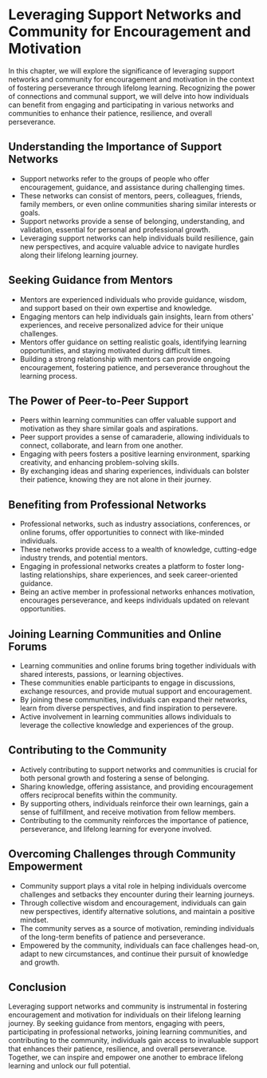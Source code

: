 Leveraging Support Networks and Community for Encouragement and Motivation
===================================================================================

In this chapter, we will explore the significance of leveraging support networks and community for encouragement and motivation in the context of fostering perseverance through lifelong learning. Recognizing the power of connections and communal support, we will delve into how individuals can benefit from engaging and participating in various networks and communities to enhance their patience, resilience, and overall perseverance.

**Understanding the Importance of Support Networks**
----------------------------------------------------

* Support networks refer to the groups of people who offer encouragement, guidance, and assistance during challenging times.
* These networks can consist of mentors, peers, colleagues, friends, family members, or even online communities sharing similar interests or goals.
* Support networks provide a sense of belonging, understanding, and validation, essential for personal and professional growth.
* Leveraging support networks can help individuals build resilience, gain new perspectives, and acquire valuable advice to navigate hurdles along their lifelong learning journey.

**Seeking Guidance from Mentors**
---------------------------------

* Mentors are experienced individuals who provide guidance, wisdom, and support based on their own expertise and knowledge.
* Engaging mentors can help individuals gain insights, learn from others' experiences, and receive personalized advice for their unique challenges.
* Mentors offer guidance on setting realistic goals, identifying learning opportunities, and staying motivated during difficult times.
* Building a strong relationship with mentors can provide ongoing encouragement, fostering patience, and perseverance throughout the learning process.

**The Power of Peer-to-Peer Support**
-------------------------------------

* Peers within learning communities can offer valuable support and motivation as they share similar goals and aspirations.
* Peer support provides a sense of camaraderie, allowing individuals to connect, collaborate, and learn from one another.
* Engaging with peers fosters a positive learning environment, sparking creativity, and enhancing problem-solving skills.
* By exchanging ideas and sharing experiences, individuals can bolster their patience, knowing they are not alone in their journey.

**Benefiting from Professional Networks**
-----------------------------------------

* Professional networks, such as industry associations, conferences, or online forums, offer opportunities to connect with like-minded individuals.
* These networks provide access to a wealth of knowledge, cutting-edge industry trends, and potential mentors.
* Engaging in professional networks creates a platform to foster long-lasting relationships, share experiences, and seek career-oriented guidance.
* Being an active member in professional networks enhances motivation, encourages perseverance, and keeps individuals updated on relevant opportunities.

**Joining Learning Communities and Online Forums**
--------------------------------------------------

* Learning communities and online forums bring together individuals with shared interests, passions, or learning objectives.
* These communities enable participants to engage in discussions, exchange resources, and provide mutual support and encouragement.
* By joining these communities, individuals can expand their networks, learn from diverse perspectives, and find inspiration to persevere.
* Active involvement in learning communities allows individuals to leverage the collective knowledge and experiences of the group.

**Contributing to the Community**
---------------------------------

* Actively contributing to support networks and communities is crucial for both personal growth and fostering a sense of belonging.
* Sharing knowledge, offering assistance, and providing encouragement offers reciprocal benefits within the community.
* By supporting others, individuals reinforce their own learnings, gain a sense of fulfillment, and receive motivation from fellow members.
* Contributing to the community reinforces the importance of patience, perseverance, and lifelong learning for everyone involved.

**Overcoming Challenges through Community Empowerment**
-------------------------------------------------------

* Community support plays a vital role in helping individuals overcome challenges and setbacks they encounter during their learning journeys.
* Through collective wisdom and encouragement, individuals can gain new perspectives, identify alternative solutions, and maintain a positive mindset.
* The community serves as a source of motivation, reminding individuals of the long-term benefits of patience and perseverance.
* Empowered by the community, individuals can face challenges head-on, adapt to new circumstances, and continue their pursuit of knowledge and growth.

**Conclusion**
--------------

Leveraging support networks and community is instrumental in fostering encouragement and motivation for individuals on their lifelong learning journey. By seeking guidance from mentors, engaging with peers, participating in professional networks, joining learning communities, and contributing to the community, individuals gain access to invaluable support that enhances their patience, resilience, and overall perseverance. Together, we can inspire and empower one another to embrace lifelong learning and unlock our full potential.
